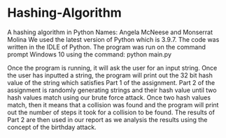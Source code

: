 # Hashing-Algorithm
A hashing algorithm in Python
Names: Angela McNeese and Monserrat Molina
We used the latest version of Python which is 3.9.7.
The code was written in the IDLE of Python. 
The program was run on the command prompt Windows 10 using the command: 
python main.py

Once the program is running, it will ask the user for an input string. Once the user has inputted a string, the program will print out the 32 bit hash value of the string which satisfies Part 1 of the assignment. Part 2 of the assignment is randomly generating strings and their hash value until two hash values match using our brute force attack. Once two hash values match, then it means that a collision was found and the program will print out the number of steps it took for a collision to be found. The results of Part 2 are then used in our report as we analysis the results using the concept of the birthday attack. 
